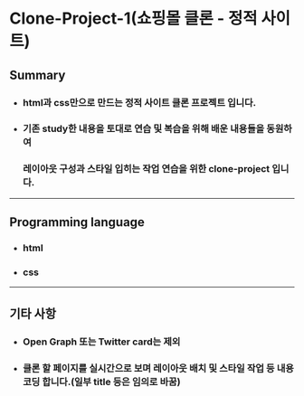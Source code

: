# Clone-Project-1(쇼핑몰 클론 - 정적 사이트)

## Summary
- ### html과 css만으로 만드는 정적 사이트 클론 프로젝트 입니다.
- ### 기존 study한 내용을 토대로 연습 및 복습을 위해 배운 내용들을 동원하여 
  ### 레이아웃 구성과 스타일 입히는 작업 연습을 위한 clone-project 입니다.

--- 

## Programming language

- ### html
- ### css

---

## 기타 사항

- ### Open Graph 또는 Twitter card는 제외
- ### 클론 할 페이지를 실시간으로 보며 레이아웃 배치 및 스타일 작업 등 내용 코딩 합니다.(일부 title 등은 임의로 바꿈)
